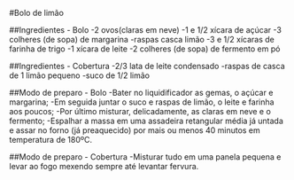 #Bolo de limão

##Ingredientes - Bolo
-2 ovos(claras em neve)
-1 e 1/2 xícara de açúcar
-3 colheres (de sopa) de margarina
-raspas casca limão
-3 e 1/2 xícaras de farinha de trigo
-1 xícara de leite
-2 colheres (de sopa) de fermento em pó

##Ingredientes - Cobertura
-2/3 lata de leite condensado
-raspas de casca de 1 limão pequeno
-suco de 1/2 limão

##Modo de preparo - Bolo
-Bater no liquidificador as gemas, o açúcar e margarina;
-Em seguida juntar o suco e raspas de limão, o leite e farinha aos poucos;
-Por último misturar, delicadamente, as claras em neve e o fermento;
-Espalhar a massa em uma assadeira retangular média já untada e assar no forno (já preaquecido) por mais ou menos 40 minutos em temperatura de 180ºC.

##Modo de preparo - Cobertura
-Misturar tudo em uma panela pequena e levar ao fogo mexendo sempre até levantar fervura.
